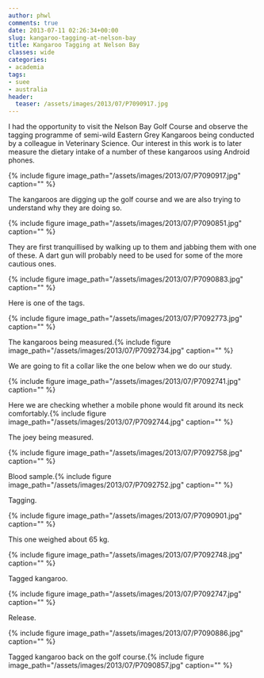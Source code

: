 ```yaml
---
author: phwl
comments: true
date: 2013-07-11 02:26:34+00:00
slug: kangaroo-tagging-at-nelson-bay
title: Kangaroo Tagging at Nelson Bay
classes: wide
categories:
- academia
tags:
- suee
- australia
header:
  teaser: /assets/images/2013/07/P7090917.jpg
---
```


I had the opportunity to visit the Nelson Bay Golf Course and observe the tagging programme of semi-wild Eastern Grey Kangaroos being conducted by a colleague in Veterinary Science. Our interest in this work is to later measure the dietary intake of a number of these kangaroos using Android phones.

{% include figure image_path="/assets/images/2013/07/P7090917.jpg" caption="" %}

The kangaroos are digging up the golf course and we are also trying to understand why they are doing so.

{% include figure image_path="/assets/images/2013/07/P7090851.jpg" caption="" %}

They are first tranquillised by walking up to them and jabbing them with one of these. A dart gun will probably need to be used for some of the more cautious ones.

{% include figure image_path="/assets/images/2013/07/P7090883.jpg" caption="" %}

Here is one of the tags.

{% include figure image_path="/assets/images/2013/07/P7092773.jpg" caption="" %}

The kangaroos being measured.{% include figure image_path="/assets/images/2013/07/P7092734.jpg" caption="" %}

We are going to fit a collar like the one below when we do our study.

{% include figure image_path="/assets/images/2013/07/P7092741.jpg" caption="" %}

Here we are checking whether a mobile phone would fit around its neck comfortably.{% include figure image_path="/assets/images/2013/07/P7092744.jpg" caption="" %}

The joey being measured.

{% include figure image_path="/assets/images/2013/07/P7092758.jpg" caption="" %}

Blood sample.{% include figure image_path="/assets/images/2013/07/P7092752.jpg" caption="" %}

Tagging.

{% include figure image_path="/assets/images/2013/07/P7090901.jpg" caption="" %}

This one weighed about 65 kg.

{% include figure image_path="/assets/images/2013/07/P7092748.jpg" caption="" %}

Tagged kangaroo.

{% include figure image_path="/assets/images/2013/07/P7092747.jpg" caption="" %}

Release.

{% include figure image_path="/assets/images/2013/07/P7090886.jpg" caption="" %}

Tagged kangaroo back on the golf course.{% include figure image_path="/assets/images/2013/07/P7090857.jpg" caption="" %}
